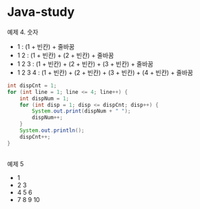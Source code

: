 # Java-study

예제 4. 숫자

- 1       : (1 + 빈칸) + 줄바꿈
- 1 2     : (1 + 빈칸) + (2 + 빈칸) + 줄바꿈
- 1 2 3   : (1 + 빈칸) + (2 + 빈칸) + (3 + 빈칸) + 줄바꿈
- 1 2 3 4 : (1 + 빈칸) + (2 + 빈칸) + (3 + 빈칸) + (4 + 빈칸) + 줄바꿈

```java
int dispCnt = 1;
for (int line = 1; line <= 4; line++) {
	int dispNum = 1;
	for (int disp = 1; disp <= dispCnt; disp++) {
		System.out.print(dispNum + " ");
		dispNum++;
	}
	System.out.println();
	dispCnt++;
}
		
```

예제 5

- 1    
- 2 3  
- 4 5 6  
- 7 8 9 10

```java

